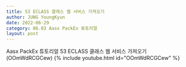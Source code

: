 ```yaml
---
title: 53 ECLASS 클래스 웹 서비스 가져오기
author: JUNG YoungKyun
date: 2022-06-29
category: 06.03 Aasx PackEx 튜토리얼
layout: post
---
```


Aasx PackEx 튜토리얼 53 ECLASS 클래스 웹 서비스 가져오기 (OOmWdRCGCew)
{% include youtube.html id="OOmWdRCGCew" %}

